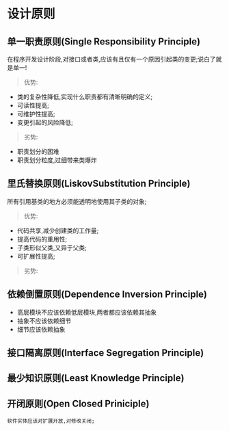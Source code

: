 # 设计原则

## 单一职责原则(Single Responsibility Principle)

在程序开发设计阶段,对接口或者类,应该有且仅有一个原因引起类的变更;说白了就是单一!


> 优势:
* 类的复杂性降低,实现什么职责都有清晰明确的定义;
* 可读性提高;
* 可维护性提高;
* 变更引起的风险降低;

> 劣势:
* 职责划分的困难
* 职责划分粒度,过细带来类爆炸

## 里氏替换原则(LiskovSubstitution Principle)

所有引用基类的地方必须能透明地使用其子类的对象;

> 优势:
* 代码共享,减少创建类的工作量;
* 提高代码的重用性;
* 子类形似父类,又异于父类;
* 可扩展性提高;

> 劣势:


## 依赖倒置原则(Dependence Inversion Principle)

> 
* 高层模块不应该依赖低层模块,两者都应该依赖其抽象
* 抽象不应该依赖细节
* 细节应该依赖抽象

## 接口隔离原则(Interface Segregation Principle)

## 最少知识原则(Least Knowledge Principle)

## 开闭原则(Open Closed Priniciple)

```
软件实体应该对扩展开放,对修改关闭;
```
